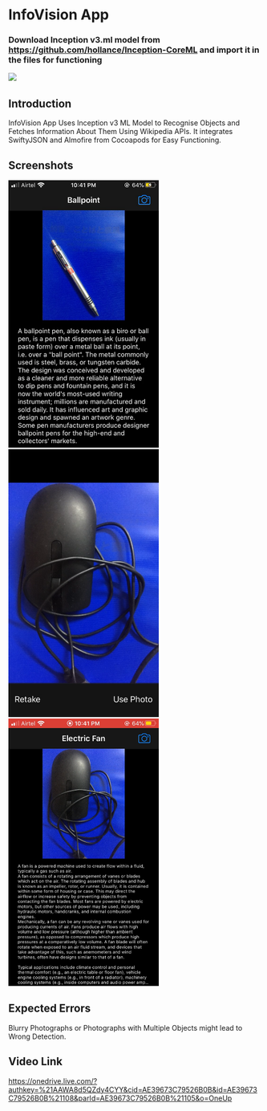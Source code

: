 # InfoVision App
### Download Inception v3.ml model from https://github.com/hollance/Inception-CoreML and import it in the files for functioning

<img src="https://eus-www.sway-cdn.com/s/RCkDCFYuRbiQPydE/images/aBYy8Q9ZGNXknN?quality=1024&allowAnimation=true" width="100">

## Introduction

InfoVision App Uses Inception v3 ML Model to Recognise Objects and Fetches Information About Them Using Wikipedia APIs. It integrates SwiftyJSON and Almofire from Cocoapods for Easy Functioning.

## Screenshots

<img src="https://raw.githubusercontent.com/ysehgal147/infovision/master/IMG_7098.PNG" width="300"> <img src="https://raw.githubusercontent.com/ysehgal147/infovision/master/IMG_7096.PNG" width="300"> <img src="https://raw.githubusercontent.com/ysehgal147/infovision/master/IMG_7097.PNG" width="300">

## Expected Errors

Blurry Photographs or Photographs with Multiple Objects might lead to Wrong Detection.

## Video Link

https://onedrive.live.com/?authkey=%21AAWA8d5QZdy4CYY&cid=AE39673C79526B0B&id=AE39673C79526B0B%21108&parId=AE39673C79526B0B%21105&o=OneUp
